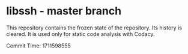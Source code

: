 # libssh - master branch

This repository contains the frozen state of the repository.
Its history is cleared. It is used only for static code
analysis with Codacy.

Commit Time: 1711598555